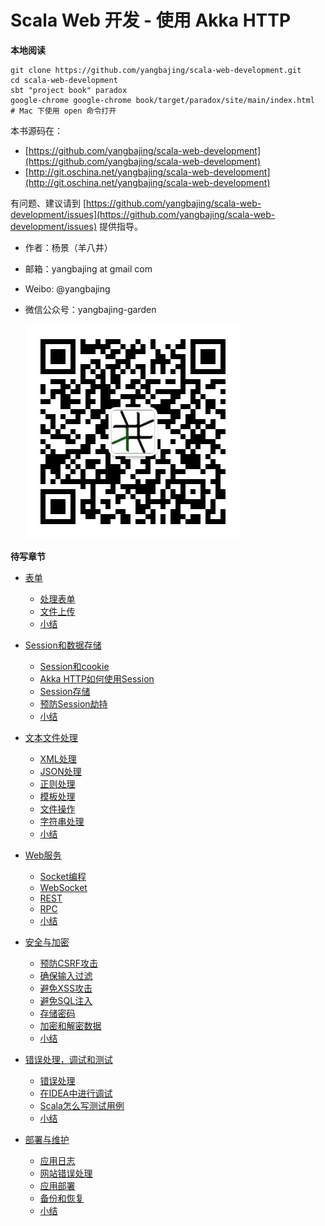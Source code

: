 # Scala Web 开发 - 使用 Akka HTTP

**本地阅读**

```
git clone https://github.com/yangbajing/scala-web-development.git
cd scala-web-development
sbt "project book" paradox
google-chrome google-chrome book/target/paradox/site/main/index.html  # Mac 下使用 open 命令打开
```

本书源码在：

- [https://github.com/yangbajing/scala-web-development](https://github.com/yangbajing/scala-web-development)
- [http://git.oschina.net/yangbajing/scala-web-development](http://git.oschina.net/yangbajing/scala-web-development)

有问题、建议请到 [https://github.com/yangbajing/scala-web-development/issues](https://github.com/yangbajing/scala-web-development/issues) 提供指导。

- 作者：杨景（羊八井）
- 邮箱：yangbajing at gmail com
- Weibo: @yangbajing
- 微信公众号：yangbajing-garden

    ![yangbajing-garden](docs/imgs/qrcode_for_gh_70b815e4a7cd_344.jpg)

**待写章节**

* [表单](04.0.md)
  * [处理表单](04.1.md)
  * [文件上传](04.2.md)
  * [小结](04.z.md)

* [Session和数据存储](06.0.md)
  * [Session和cookie](06.1.md)
  * [Akka HTTP如何使用Session](06.2.md)
  * [Session存储](06.3.md)
  * [预防Session劫持](06.4.md)
  * [小结](06.5.md)
* [文本文件处理](07.0.md)
  * [XML处理](07.1.md)
  * [JSON处理](07.2.md)
  * [正则处理](07.3.md)
  * [模板处理](07.4.md)
  * [文件操作](07.5.md)
  * [字符串处理](07.6.md)
  * [小结](07.7.md)
* [Web服务](08.0.md)
  * [Socket编程](08.1.md)
  * [WebSocket](08.2.md)
  * [REST](08.3.md)
  * [RPC](08.4.md)
  * [小结](08.5.md)
* [安全与加密](09.0.md)
  * [预防CSRF攻击](09.1.md)
  * [确保输入过滤](09.2.md)
  * [避免XSS攻击](09.3.md)
  * [避免SQL注入](09.4.md)
  * [存储密码](09.5.md)
  * [加密和解密数据](09.6.md)
  * [小结](09.7.md)
* [错误处理，调试和测试](11.0.md)
  * [错误处理](11.1.md)
  * [在IDEA中进行调试](11.2.md)
  * [Scala怎么写测试用例](11.3.md)
  * [小结](11.4.md)
* [部署与维护](12.0.md)
  * [应用日志](12.1.md)
  * [网站错误处理](12.2.md)
  * [应用部署](12.3.md)
  * [备份和恢复](12.4.md)
  * [小结](12.5.md)
